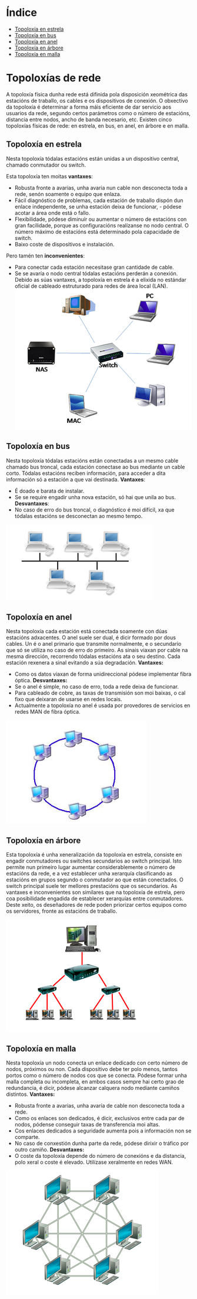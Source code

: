 # Índice

  - [Topoloxía en estrela](#topoloxía-en-estrela)
  - [Topoloxía en bus](#topoloxía-en-bus)
  - [Topoloxía en anel](#topoloxía-en-anel)
  - [Topoloxía en árbore](#topoloxía-en-árbore)
  - [Topoloxía en malla](#topoloxía-en-malla)
  
# Topoloxías de rede 


A topoloxía física dunha rede está difinida pola disposición xeométrica das estacións de traballo, os cables e os dispositivos de conexión. O obxectivo da topoloxía é determinar a forma máis eficiente de dar servicio aos usuarios da rede, segundo certos parámetros como o número de estacións, distancia entre nodos, ancho de banda necesario, etc.
Existen cinco topoloxías físicas de rede: en estrela, en bus, en anel, en árbore e en malla.

## Topoloxía en estrela

Nesta topoloxía tódalas estacións están unidas a un dispositivo central, chamado conmutador ou switch.

Esta topoloxía ten moitas **vantaxes**:

- Robusta fronte a avarias, unha avaria nun cable non desconecta toda a rede, senón soamente o equipo que enlaza.
- Fácil diagnóstico de problemas, cada estación de traballo dispón dun enlace independente, se unha estación deixa de funcionar, - pódese acotar a área onde está o fallo.
- Flexibilidade, pódese diminuír ou aumentar o número de estacións con gran facilidade, porque as configuracións realízanse no nodo central. O número máximo de estacións está determinado pola capacidade de switch.
- Baixo coste de dispositivos e instalación.
  
Pero tamén ten **inconvenientes**:
- Para conectar cada estación necesitase gran cantidade de cable.
- Se se avaría o nodo central tódalas estacións perderán a conexión.
Debido as súas vantaxes, a topoloxía en estrela é a elixida no estándar oficial de cableado estruturado para redes de área local (LAN).
![TopEstrella](images/TopEstrella.png)


## Topoloxía en bus
Nesta topoloxía tódalas estacións están conectadas a un mesmo cable chamado bus troncal, cada estación conectase ao bus mediante un cable corto. Tódalas estacións reciben información, para acceder a dita información só a estación a que vai destinada.
**Vantaxes**:
- É doado e barata de instalar.
- Se se require engadir unha nova estación, só hai que unila ao bus.
**Desvantaxes**:
- No caso de erro do bus troncal, o diagnóstico é moi difícil, xa que tódalas estacións se desconectan ao mesmo tempo.

![TopBus](images/TopBus.png)

## Topoloxía en anel

Nesta topoloxía cada estación está conectada soamente con dúas estacións adxacentes. O anel suele ser dual, é dicir formado por dous cables. Un é o anel primario que transmite normalmente, e o secundario que só se utiliza no caso de erro do primeiro. As sinais viaxan por cable na mesma dirección, recorrendo tódalas estacións ata o seu destino. Cada estación rexenera a sinal evitando a súa degradación.
**Vantaxes:**
- Como os datos viaxan de forma unidireccional pódese implementar fibra óptica.
**Desvantaxes:**
- Se o anel é simple, no caso de erro, toda a rede deixa de funcionar.
- Para cableado de cobre, as taxas de transmisión son moi baixas, o cal fixo que deixaran de usarse en redes locais.
- Actualmente a topoloxía no anel é usada por provedores de servicios en redes MAN de fibra óptica.
  
![TopAnel](images/TopAnel.png)



## Topoloxía en árbore
Esta topoloxía é unha xeneralización da topoloxía en estrela, consiste en engadir conmutadores ou switches secundarios ao switch principal. Isto permite nun primeiro lugar aumentar considerablemente o número de estacións da rede, e a vez establecer unha xerarquía clasificando as estacións en grupos segundo o conmutador ao que están conectados. O switch principal suele ter mellores prestacións que os secundarios.
As vantaxes e inconvenientes son similares que na topoloxía de estrela, pero coa posibilidade engadida de establecer xerarquías entre conmutadores. Deste xeito, os deseñadores de rede poden priorizar certos equipos como os servidores, fronte as estacións de traballo.

![TopArbore](images/TopArbore.png)


## Topoloxía en malla
Nesta topoloxía un nodo conecta un enlace dedicado con certo número de nodos, próximos ou non. Cada dispositivo debe ter polo menos, tantos portos como o número de nodos cos que se conecta. Pódese formar unha malla completa ou incompleta, en ambos casos sempre hai certo grao de redundancia, é dicir, pódese alcanzar calquera nodo mediante camiños distintos.
**Vantaxes:**
- Robusta fronte a avarias, unha avaría de cable non desconecta toda a rede.
- Como os enlaces son dedicados, é dicir, exclusivos entre cada par de nodos, pódense conseguir taxas de transferencia moi altas.
- Cos enlaces dedicados a seguridade aumenta pois a información non se comparte.
- No caso de conxestión dunha parte da rede, pódese dirixir o tráfico por outro camiño.
**Desvantaxes:**
- O coste da topoloxía depende do número de conexións e da distancia, polo xeral o coste é elevado.
Utilízase xeralmente en redes WAN.

![TopMalla](images/TopMalla.png)
